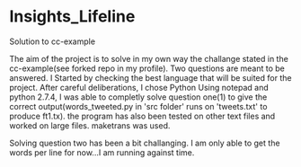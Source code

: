 # Insights_Lifeline
Solution to cc-example

The aim of the project is to solve in my own way the challange stated in the cc-example(see forked repo in my profile). Two questions are meant to be answered.
I Started by checking the best language that will be suited for the project. After careful deliberations, I chose Python
Using notepad and python 2.7.4, I was able to completly solve question one(1)  to give the correct output(words_tweeted.py in 'src folder' runs on 'tweets.txt' to produce ft1.tx). the program has also been tested on other text files and worked on large files.  maketrans was used. 

Solving question two has been a bit challanging. I am only able to get the words per line for now...I am running against time.
